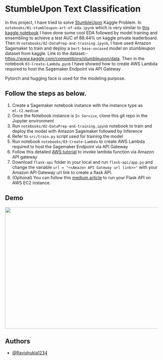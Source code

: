 
# StumbleUpon Text Classification

In this project, I have tried to solve [StumbleUpon]("https://www.kaggle.com/competitions/stumbleupon") Kaggle Problem.
 In `notebooks/01-stumbleupon-art-of-eda.ipynb` which is very similar to [this kaggle notebook]("https://www.kaggle.com/code/raviista/stumbleupon-art-of-eda")
  I have done some cool EDA followed by model training and ensembling to achieve a test AUC of 88.44% on kaggle private leaderboard.
  Then in `notebooks/02-DataPrep-and-training.ipynb`, I have used Amazon Sagemaker to train and deploy a `bert-base-uncased` model on stumbleupon dataset from kaggle. Link to the dataset:- https://www.kaggle.com/competitions/stumbleupon/data.
   Then in the notebook `03-Create-Lambda.pynb` I have showed how to create AWS Lambda required to host the Sagemaker Endpoint via API Gateway .

Pytorch and hugging face is used for the modeling purpose.

## Follow the steps as below.
1. Create a Sagemaker notebook instance with the instance type as `ml.t2.medium`
2. Once the Notebook instance is `In Service`, clone this git repo in the Jupyter environment
3. Run `notebooks/02-DataPrep-and-training.ipynb` notebook to train and deploy the model with Amazon Sagemaker followed by Inference
4. Refer to `src/train.py` script used for training the model
5. Run notebook `notebooks/03-Create-Lambda` to create AWS Lambda required to host the Sagemaker Endpoint via API Gateway
6. Follow this detailed [AWS tutorial]("https://aws.amazon.com/blogs/machine-learning/call-an-amazon-sagemaker-model-endpoint-using-amazon-api-gateway-and-aws-lambda/") to invoke lambda function via Amazon API gateway
7. Download `flask-api` folder in your local and run `flask-api/app.py` and change the variable `url = "<<Amazon API Gateway url link>>"` with your Amazon API Gateway url link  to create a flask API.
8. (Optional) You can follow this <a href = "https://medium.com/techfront/step-by-step-visual-guide-on-deploying-a-flask-application-on-aws-ec2-8e3e8b82c4f7">medium article</a> to run your Flask API on AWS EC2 instance.


## Demo

<img src="demo_stumbleUpon.gif" width="900" height="400" />

## Authors

- [@Ravishukla1234](https://www.github.com/Ravishukla1234)

